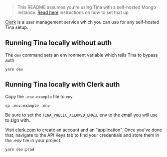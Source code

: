 > This README assumes you're using Tina with a self-hosted Mongo instance. [Read here](https://tina.io/docs/self-hosted/database-adapter/mongodb/) instructions on how to set that up

[Clerk](https://clerk.com) is a user management service which you can use for any self-hosted Tina setup.

## Running Tina locally without auth

The `dev` command sets an environment variable which tells Tina to bypass auth

```
yarn dev
```

## Running Tina locally with Clerk auth

Copy the `.env.example` file to `env`

```
cp .env.example .env
```

Be sure to set the `TINA_PUBLIC_ALLOWED_EMAIL` env to the email you will use to sign with.

Visit [clerk.com](https://clerk.com/) to create an account and an "application". Once you've done that, navigate to the API Keys tab to find your credentials and store them in the .env file in your project.

```
yarn dev:prod
```
